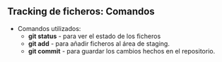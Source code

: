 ## Tracking de ficheros: Comandos

* Comandos utilizados:
  * **git status** - para ver el estado de los ficheros
  * **git add** - para añadir ficheros al área de staging.
  * **git commit** - para guardar los cambios hechos en el repositorio.